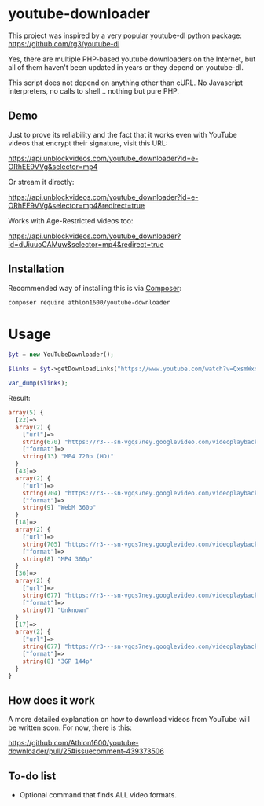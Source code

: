 # youtube-downloader

This project was inspired by a very popular youtube-dl python package:  
https://github.com/rg3/youtube-dl

Yes, there are multiple PHP-based youtube downloaders on the Internet, but all of them haven't been updated in years or they depend on youtube-dl.

This script does not depend on anything other than cURL. No Javascript interpreters, no calls to shell... nothing but pure PHP.

Demo
------

Just to prove its reliability and the fact that it works even with YouTube videos that encrypt their signature, visit this URL:  

https://api.unblockvideos.com/youtube_downloader?id=e-ORhEE9VVg&selector=mp4  
  
Or stream it directly:

https://api.unblockvideos.com/youtube_downloader?id=e-ORhEE9VVg&selector=mp4&redirect=true

Works with Age-Restricted videos too:  

https://api.unblockvideos.com/youtube_downloader?id=dUiuuoCAMuw&selector=mp4&redirect=true


Installation
-------

Recommended way of installing this is via [Composer](http://getcomposer.org):

```bash
composer require athlon1600/youtube-downloader
```

# Usage


```php
$yt = new YouTubeDownloader();

$links = $yt->getDownloadLinks("https://www.youtube.com/watch?v=QxsmWxxouIM");

var_dump($links);
```

Result:  
```php
array(5) {
  [22]=>
  array(2) {
    ["url"]=>
    string(670) "https://r3---sn-vgqs7ney.googlevideo.com/videoplayback?ratebypass=yes&requiressl=yes&initcwndbps=1142500&nh=IgpwZjAxLm9yZDM1Kg42Ni4yMDguMjI4LjIwMQ&key=yt6&mime=video%2Fmp4&mn=sn-vgqs7ney&mm=31&id=o-APybfQxBq_Uf0UwtAWdBuT2hoXzus5lvuXnd9VSmh5Dl&ip=67.184.200.25&gcr=us&sparams=dur%2Cei%2Cgcr%2Cid%2Cinitcwndbps%2Cip%2Cipbits%2Citag%2Clmt%2Cmime%2Cmm%2Cmn%2Cms%2Cmv%2Cnh%2Cpl%2Cratebypass%2Crequiressl%2Csource%2Cupn%2Cexpire&mt=1482861742&ms=au&pl=16&itag=22&ei=Fq1iWM-PIsLyugLMor-gBA&mv=m&source=youtube&upn=pDkyvSW9InM&dur=265.357&ipbits=0&expire=1482883446&lmt=1478829845344913&signature=A27686411B20AD4EB61A29BC695509DB4D003681.9AE606614F809319EEE0B230BFCEFD09F5C39E12"
    ["format"]=>
    string(13) "MP4 720p (HD)"
  }
  [43]=>
  array(2) {
    ["url"]=>
    string(704) "https://r3---sn-vgqs7ney.googlevideo.com/videoplayback?ratebypass=yes&requiressl=yes&initcwndbps=1142500&nh=IgpwZjAxLm9yZDM1Kg42Ni4yMDguMjI4LjIwMQ&key=yt6&gir=yes&mime=video%2Fwebm&mn=sn-vgqs7ney&mm=31&id=o-APybfQxBq_Uf0UwtAWdBuT2hoXzus5lvuXnd9VSmh5Dl&clen=23934795&ip=67.184.200.25&gcr=us&sparams=clen%2Cdur%2Cei%2Cgcr%2Cgir%2Cid%2Cinitcwndbps%2Cip%2Cipbits%2Citag%2Clmt%2Cmime%2Cmm%2Cmn%2Cms%2Cmv%2Cnh%2Cpl%2Cratebypass%2Crequiressl%2Csource%2Cupn%2Cexpire&mt=1482861742&ms=au&pl=16&itag=43&ei=Fq1iWM-PIsLyugLMor-gBA&mv=m&source=youtube&upn=pDkyvSW9InM&dur=0.000&ipbits=0&expire=1482883446&lmt=1466552369088504&signature=4A9B43F989EF4DB937C56AC889BF9AFAA1363439.87B358B93A19E3C292BE823A2E7FD505E527956C"
    ["format"]=>
    string(9) "WebM 360p"
  }
  [18]=>
  array(2) {
    ["url"]=>
    string(705) "https://r3---sn-vgqs7ney.googlevideo.com/videoplayback?ratebypass=yes&requiressl=yes&initcwndbps=1142500&nh=IgpwZjAxLm9yZDM1Kg42Ni4yMDguMjI4LjIwMQ&key=yt6&gir=yes&mime=video%2Fmp4&mn=sn-vgqs7ney&mm=31&id=o-APybfQxBq_Uf0UwtAWdBuT2hoXzus5lvuXnd9VSmh5Dl&clen=18431345&ip=67.184.200.25&gcr=us&sparams=clen%2Cdur%2Cei%2Cgcr%2Cgir%2Cid%2Cinitcwndbps%2Cip%2Cipbits%2Citag%2Clmt%2Cmime%2Cmm%2Cmn%2Cms%2Cmv%2Cnh%2Cpl%2Cratebypass%2Crequiressl%2Csource%2Cupn%2Cexpire&mt=1482861742&ms=au&pl=16&itag=18&ei=Fq1iWM-PIsLyugLMor-gBA&mv=m&source=youtube&upn=pDkyvSW9InM&dur=265.357&ipbits=0&expire=1482883446&lmt=1478827692757115&signature=0C2203FABCEBC01A0B154C109EA7A03EBB778A17.7FFE657A41B06ABB4729E03253A92E1AA5562D3E"
    ["format"]=>
    string(8) "MP4 360p"
  }
  [36]=>
  array(2) {
    ["url"]=>
    string(677) "https://r3---sn-vgqs7ney.googlevideo.com/videoplayback?requiressl=yes&initcwndbps=1142500&nh=IgpwZjAxLm9yZDM1Kg42Ni4yMDguMjI4LjIwMQ&key=yt6&gir=yes&mime=video%2F3gpp&mn=sn-vgqs7ney&mm=31&id=o-APybfQxBq_Uf0UwtAWdBuT2hoXzus5lvuXnd9VSmh5Dl&clen=7400500&ip=67.184.200.25&gcr=us&sparams=clen%2Cdur%2Cei%2Cgcr%2Cgir%2Cid%2Cinitcwndbps%2Cip%2Cipbits%2Citag%2Clmt%2Cmime%2Cmm%2Cmn%2Cms%2Cmv%2Cnh%2Cpl%2Crequiressl%2Csource%2Cupn%2Cexpire&mt=1482861742&ms=au&pl=16&itag=36&ei=Fq1iWM-PIsLyugLMor-gBA&mv=m&source=youtube&upn=pDkyvSW9InM&dur=265.404&ipbits=0&expire=1482883446&lmt=1466551971126275&signature=121F4D6F18C10D31951E2C2A857E52351BCC1A8C.B6EFCCB6734190053A0F3980FC67D3E508EA30FF"
    ["format"]=>
    string(7) "Unknown"
  }
  [17]=>
  array(2) {
    ["url"]=>
    string(677) "https://r3---sn-vgqs7ney.googlevideo.com/videoplayback?requiressl=yes&initcwndbps=1142500&nh=IgpwZjAxLm9yZDM1Kg42Ni4yMDguMjI4LjIwMQ&key=yt6&gir=yes&mime=video%2F3gpp&mn=sn-vgqs7ney&mm=31&id=o-APybfQxBq_Uf0UwtAWdBuT2hoXzus5lvuXnd9VSmh5Dl&clen=2661359&ip=67.184.200.25&gcr=us&sparams=clen%2Cdur%2Cei%2Cgcr%2Cgir%2Cid%2Cinitcwndbps%2Cip%2Cipbits%2Citag%2Clmt%2Cmime%2Cmm%2Cmn%2Cms%2Cmv%2Cnh%2Cpl%2Crequiressl%2Csource%2Cupn%2Cexpire&mt=1482861742&ms=au&pl=16&itag=17&ei=Fq1iWM-PIsLyugLMor-gBA&mv=m&source=youtube&upn=pDkyvSW9InM&dur=265.404&ipbits=0&expire=1482883446&lmt=1466551946325771&signature=9C0017C6EE3EC754BCB73E4546483807143CC495.A738E50D2B2C9073E9369A8828BA780B6BA453F7"
    ["format"]=>
    string(8) "3GP 144p"
  }
}
```


## How does it work

A more detailed explanation on how to download videos from YouTube will be written soon.
For now, there is this:  

https://github.com/Athlon1600/youtube-downloader/pull/25#issuecomment-439373506

## To-do list

- Optional command that finds ALL video formats.
